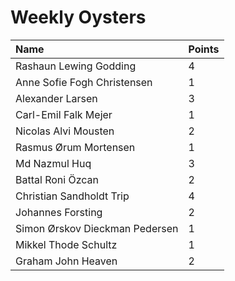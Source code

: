 # Weekly Oysters

| Name                           | Points |
| :----------------------------- | ------ |
| Rashaun Lewing Godding         | 4      |
| Anne Sofie Fogh Christensen    | 1      |
| Alexander Larsen               | 3      |
| Carl-Emil Falk Mejer           | 1      |
| Nicolas Alvi Mousten           | 2      |
| Rasmus Ørum Mortensen          | 1      |
| Md Nazmul Huq                  | 3      |
| Battal Roni Özcan              | 2      |
| Christian Sandholdt Trip       | 4      |
| Johannes Forsting              | 2      |
| Simon Ørskov Dieckman Pedersen | 1      |
| Mikkel Thode Schultz           | 1      |
| Graham John Heaven             | 2      |